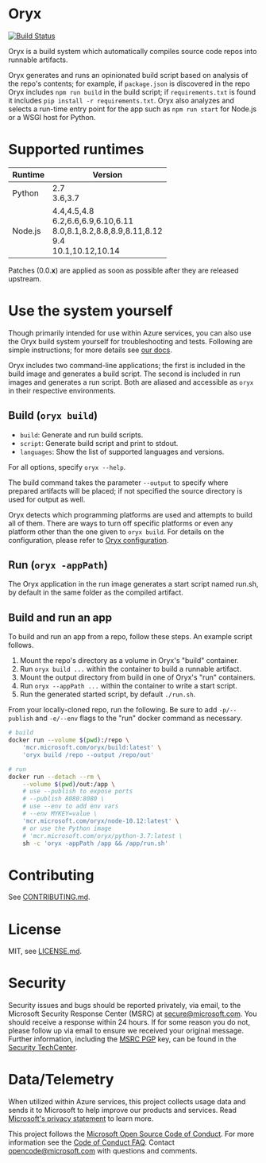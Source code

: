 # Oryx

[![Build Status](https://devdiv.visualstudio.com/DevDiv/_apis/build/status/Oryx/Oryx-BuildImage?branchName=master)](https://devdiv.visualstudio.com/DevDiv/_build/latest?definitionId=9922?branchName=master)

Oryx is a build system which automatically compiles source code repos into
runnable artifacts.

Oryx generates and runs an opinionated build script based on analysis of the
repo's contents; for example, if `package.json` is discovered in the repo
Oryx includes `npm run build` in the build script; if `requirements.txt` is
found it includes `pip install -r requirements.txt`. Oryx also analyzes and
selects a run-time entry point for the app such as `npm run start` for
Node.js or a WSGI host for Python.

# Supported runtimes

Runtime | Version
--------|--------
Python  | 2.7<br />3.6,3.7
Node.js | 4.4,4.5,4.8<br />6.2,6.6,6.9,6.10,6.11<br />8.0,8.1,8.2,8.8,8.9,8.11,8.12<br />9.4<br />10.1,10.12,10.14

Patches (0.0.**x**) are applied as soon as possible after they are released upstream.

# Use the system yourself

Though primarily intended for use within Azure services, you can also use the
Oryx build system yourself for troubleshooting and tests. Following are
simple instructions; for more details see [our docs](./doc).

Oryx includes two command-line applications; the first is included in the
build image and generates a build script. The second is included in run
images and generates a run script. Both are aliased and accessible as `oryx`
in their respective environments.

## Build (`oryx build`)

* `build`: Generate and run build scripts.
* `script`: Generate build script and print to stdout.
* `languages`: Show the list of supported languages and versions.

For all options, specify `oryx --help`.

The build command takes the parameter `--output` to specify where prepared
artifacts will be placed; if not specified the source directory is used for
output as well.

Oryx detects which programming platforms are used and attempts to build all of them.
There are ways to turn off specific platforms or even any platform other than the
one given to `oryx build`. For details on the configuration, please refer
to [Oryx configuration](./doc/configuration.md#oryx-configuration).

## Run (`oryx -appPath`)

The Oryx application in the run image generates a start script named run.sh, by
default in the same folder as the compiled artifact.

## Build and run an app

To build and run an app from a repo, follow these steps. An example script
follows.

1. Mount the repo's directory as a volume in Oryx's "build" container.
1. Run `oryx build ...` within the container to build a runnable artifact.
1. Mount the output directory from build in one of Oryx's "run" containers.
1. Run `oryx --appPath ...` within the container to write a start script.
1. Run the generated started script, by default `./run.sh`.

From your locally-cloned repo, run the following. Be sure to add
`-p/--publish` and `-e/--env` flags to the "run" docker command as necessary.

```bash
# build
docker run --volume $(pwd):/repo \
    'mcr.microsoft.com/oryx/build:latest' \
    'oryx build /repo --output /repo/out'

# run
docker run --detach --rm \
    --volume $(pwd)/out:/app \
    # use --publish to expose ports
    # --publish 8080:8080 \
    # use --env to add env vars
    # --env MYKEY=value \
    'mcr.microsoft.com/oryx/node-10.12:latest' \
    # or use the Python image
    # 'mcr.microsoft.com/oryx/python-3.7:latest \
    sh -c 'oryx -appPath /app && /app/run.sh'
```

# Contributing

See [CONTRIBUTING.md](./CONTRIBUTING.md).

# License

MIT, see [LICENSE.md](./LICENSE.md).

# Security

Security issues and bugs should be reported privately, via email, to the
Microsoft Security Response Center (MSRC) at
[secure@microsoft.com](mailto:secure@microsoft.com). You should receive a
response within 24 hours. If for some reason you do not, please follow up via
email to ensure we received your original message. Further information,
including the [MSRC
PGP](https://technet.microsoft.com/en-us/security/dn606155) key, can be found
in the [Security
TechCenter](https://technet.microsoft.com/en-us/security/default).

# Data/Telemetry

When utilized within Azure services, this project collects usage data and
sends it to Microsoft to help improve our products and services. Read
[Microsoft's privacy statement][] to learn more.

[Microsoft's privacy statement]: http://go.microsoft.com/fwlink/?LinkId=521839

This project follows the [Microsoft Open Source Code of Conduct][coc]. For
more information see the [Code of Conduct FAQ][cocfaq]. Contact
[opencode@microsoft.com][cocmail] with questions and comments.

[coc]: https://opensource.microsoft.com/codeofconduct/
[cocfaq]: https://opensource.microsoft.com/codeofconduct/faq/
[cocmail]: mailto:opencode@microsoft.com
